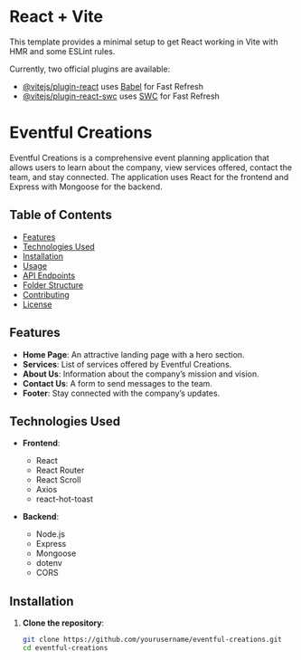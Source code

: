 # React + Vite

This template provides a minimal setup to get React working in Vite with HMR and some ESLint rules.

Currently, two official plugins are available:

- [@vitejs/plugin-react](https://github.com/vitejs/vite-plugin-react/blob/main/packages/plugin-react/README.md) uses [Babel](https://babeljs.io/) for Fast Refresh
- [@vitejs/plugin-react-swc](https://github.com/vitejs/vite-plugin-react-swc) uses [SWC](https://swc.rs/) for Fast Refresh


# Eventful Creations

Eventful Creations is a comprehensive event planning application that allows users to learn about the company, view services offered, contact the team, and stay connected. The application uses React for the frontend and Express with Mongoose for the backend.

## Table of Contents

- [Features](#features)
- [Technologies Used](#technologies-used)
- [Installation](#installation)
- [Usage](#usage)
- [API Endpoints](#api-endpoints)
- [Folder Structure](#folder-structure)
- [Contributing](#contributing)
- [License](#license)

## Features

- **Home Page**: An attractive landing page with a hero section.
- **Services**: List of services offered by Eventful Creations.
- **About Us**: Information about the company’s mission and vision.
- **Contact Us**: A form to send messages to the team.
- **Footer**: Stay connected with the company’s updates.

## Technologies Used

- **Frontend**:
  - React
  - React Router
  - React Scroll
  - Axios
  - react-hot-toast

- **Backend**:
  - Node.js
  - Express
  - Mongoose
  - dotenv
  - CORS

## Installation

1. **Clone the repository**:
   ```bash
   git clone https://github.com/yourusername/eventful-creations.git
   cd eventful-creations

